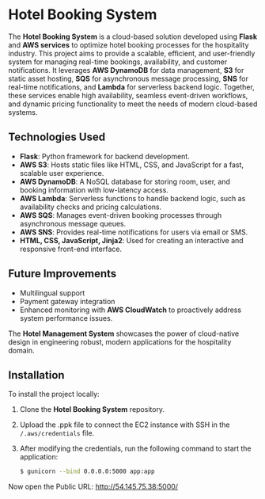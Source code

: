 # Hotel Booking System

The **Hotel Booking System** is a cloud-based solution developed using **Flask** and **AWS services** to optimize hotel booking processes for the hospitality industry. This project aims to provide a scalable, efficient, and user-friendly system for managing real-time bookings, availability, and customer notifications. It leverages **AWS DynamoDB** for data management, **S3** for static asset hosting, **SQS** for asynchronous message processing, **SNS** for real-time notifications, and **Lambda** for serverless backend logic. Together, these services enable high availability, seamless event-driven workflows, and dynamic pricing functionality to meet the needs of modern cloud-based systems.

## Technologies Used

- **Flask**: Python framework for backend development.
- **AWS S3**: Hosts static files like HTML, CSS, and JavaScript for a fast, scalable user experience.
- **AWS DynamoDB**: A NoSQL database for storing room, user, and booking information with low-latency access.
- **AWS Lambda**: Serverless functions to handle backend logic, such as availability checks and pricing calculations.
- **AWS SQS**: Manages event-driven booking processes through asynchronous message queues.
- **AWS SNS**: Provides real-time notifications for users via email or SMS.
- **HTML, CSS, JavaScript, Jinja2**: Used for creating an interactive and responsive front-end interface.

## Future Improvements

- Multilingual support
- Payment gateway integration
- Enhanced monitoring with **AWS CloudWatch** to proactively address system performance issues.

The **Hotel Management System** showcases the power of cloud-native design in engineering robust, modern applications for the hospitality domain.

## Installation

To install the project locally:

1. Clone the **Hotel Booking System** repository.
2. Upload the .ppk file to connect the EC2 instance with SSH in the `/.aws/credentials` file.
3. After modifying the credentials, run the following command to start the application:

   ```bash
   $ gunicorn --bind 0.0.0.0:5000 app:app
Now open the Public URL: http://54.145.75.38:5000/
